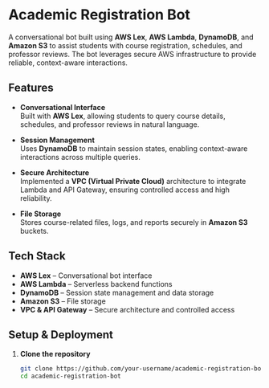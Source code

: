 # Academic Registration Bot

A conversational bot built using **AWS Lex**, **AWS Lambda**, **DynamoDB**, and **Amazon S3** to assist students with course registration, schedules, and professor reviews. The bot leverages secure AWS infrastructure to provide reliable, context-aware interactions.

## Features

- **Conversational Interface**  
  Built with **AWS Lex**, allowing students to query course details, schedules, and professor reviews in natural language.

- **Session Management**  
  Uses **DynamoDB** to maintain session states, enabling context-aware interactions across multiple queries.

- **Secure Architecture**  
  Implemented a **VPC (Virtual Private Cloud)** architecture to integrate Lambda and API Gateway, ensuring controlled access and high reliability.

- **File Storage**  
  Stores course-related files, logs, and reports securely in **Amazon S3** buckets.

## Tech Stack

- **AWS Lex** – Conversational bot interface  
- **AWS Lambda** – Serverless backend functions  
- **DynamoDB** – Session state management and data storage  
- **Amazon S3** – File storage  
- **VPC & API Gateway** – Secure architecture and controlled access  

## Setup & Deployment

1. **Clone the repository**  
   ```bash
   git clone https://github.com/your-username/academic-registration-bot.git
   cd academic-registration-bot
